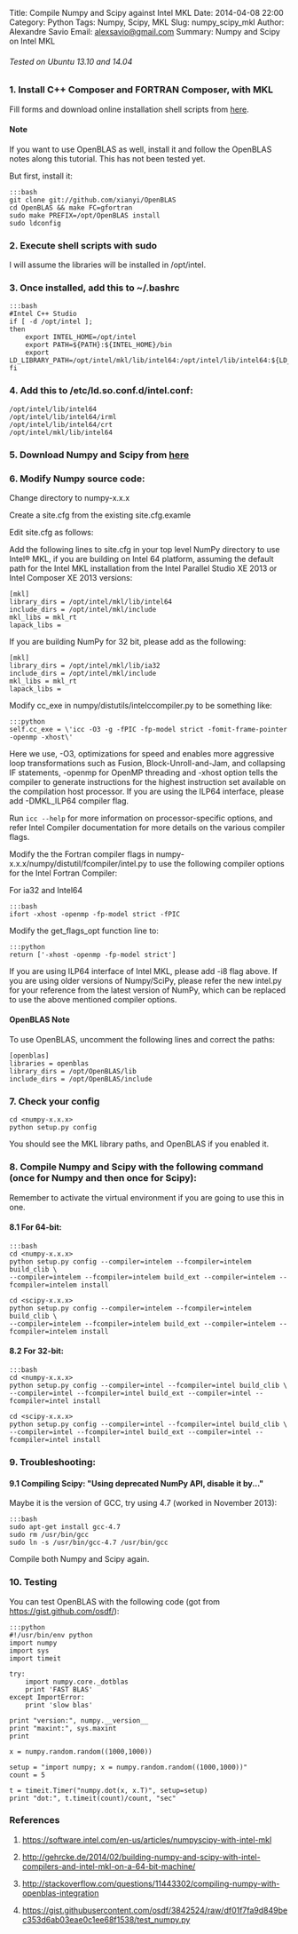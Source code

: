 Title: Compile Numpy and Scipy against Intel MKL
Date: 2014-04-08 22:00
Category: Python
Tags: Numpy, Scipy, MKL
Slug: numpy_scipy_mkl
Author: Alexandre Savio
Email: alexsavio@gmail.com
Summary: Numpy and Scipy on Intel MKL

###### Tested on Ubuntu 13.10 and 14.04

### 1. Install C++ Composer and FORTRAN Composer, with MKL

  Fill forms and download online installation shell scripts from [here](http://software.intel.com/en-us/non-commercial-software-development).

#### Note

  If you want to use OpenBLAS as well, install it and follow the OpenBLAS notes along this tutorial.
  This has not been tested yet.

  But first, install it:

    :::bash
    git clone git://github.com/xianyi/OpenBLAS
    cd OpenBLAS && make FC=gfortran
    sudo make PREFIX=/opt/OpenBLAS install
    sudo ldconfig


### 2. Execute shell scripts with sudo

   I will assume the libraries will be installed in /opt/intel.

### 3. Once installed, add this to ~/.bashrc

    :::bash
    #Intel C++ Studio
    if [ -d /opt/intel ];
    then
        export INTEL_HOME=/opt/intel
        export PATH=${PATH}:${INTEL_HOME}/bin
        export LD_LIBRARY_PATH=/opt/intel/mkl/lib/intel64:/opt/intel/lib/intel64:${LD_LIBRARY_PATH}
    fi

### 4. Add this to /etc/ld.so.conf.d/intel.conf:

    /opt/intel/lib/intel64
    /opt/intel/lib/intel64/irml
    /opt/intel/lib/intel64/crt
    /opt/intel/mkl/lib/intel64

### 5. Download Numpy and Scipy from [here](http://www.scipy.org/scipylib/download.html)

### 6. Modify Numpy source code:

Change directory to numpy-x.x.x

Create a site.cfg from the existing site.cfg.examle

Edit site.cfg as follows:

Add the following lines to site.cfg in your top level NumPy directory to use Intel® MKL, if you are building on Intel 64 platform, assuming the default path for the Intel MKL installation from the Intel Parallel Studio XE 2013 or Intel Composer XE 2013 versions:

    [mkl]
    library_dirs = /opt/intel/mkl/lib/intel64
    include_dirs = /opt/intel/mkl/include
    mkl_libs = mkl_rt
    lapack_libs =

If you are building NumPy for 32 bit, please add as the following:

    [mkl]
    library_dirs = /opt/intel/mkl/lib/ia32
    include_dirs = /opt/intel/mkl/include
    mkl_libs = mkl_rt
    lapack_libs =

Modify cc_exe in numpy/distutils/intelccompiler.py to be something like:

    :::python
    self.cc_exe = \'icc -O3 -g -fPIC -fp-model strict -fomit-frame-pointer -openmp -xhost\'

Here we use, -O3, optimizations for speed and enables more aggressive loop transformations such as Fusion, Block-Unroll-and-Jam, and collapsing IF statements, -openmp for OpenMP threading and -xhost option tells the compiler to generate instructions for the highest instruction set available on the compilation host processor. If you are using the ILP64 interface, please add -DMKL_ILP64 compiler flag.

Run <code>icc --help</code> for more information on processor-specific options, and refer Intel Compiler documentation for more details on the various compiler flags.

Modify the the Fortran compiler flags in numpy-x.x.x/numpy/distutil/fcompiler/intel.py to use the following compiler options for the Intel Fortran Compiler:

For ia32 and Intel64

    :::bash
    ifort -xhost -openmp -fp-model strict -fPIC

Modify the get_flags_opt function line to:

    :::python
    return ['-xhost -openmp -fp-model strict']

If you are using ILP64 interface of Intel MKL, please add -i8 flag above.  If you are using older versions of Numpy/SciPy, please refer the new intel.py for your reference from the latest version of NumPy, which can be replaced to use the above mentioned compiler options.


#### OpenBLAS Note

To use OpenBLAS, uncomment the following lines and correct the paths:

    [openblas]
    libraries = openblas
    library_dirs = /opt/OpenBLAS/lib
    include_dirs = /opt/OpenBLAS/include


### 7. Check your config

    cd <numpy-x.x.x>
    python setup.py config

You should see the MKL library paths, and OpenBLAS if you enabled it.


### 8. Compile Numpy and Scipy with the following command (once for Numpy and then once for Scipy):

Remember to activate the virtual environment if you are going to use this in one.

#### 8.1 For 64-bit:

    :::bash
    cd <numpy-x.x.x>
    python setup.py config --compiler=intelem --fcompiler=intelem build_clib \
    --compiler=intelem --fcompiler=intelem build_ext --compiler=intelem --fcompiler=intelem install

    cd <scipy-x.x.x>
    python setup.py config --compiler=intelem --fcompiler=intelem build_clib \
    --compiler=intelem --fcompiler=intelem build_ext --compiler=intelem --fcompiler=intelem install

#### 8.2 For 32-bit:

    :::bash
    cd <numpy-x.x.x>
    python setup.py config --compiler=intel --fcompiler=intel build_clib \
    --compiler=intel --fcompiler=intel build_ext --compiler=intel --fcompiler=intel install

    cd <scipy-x.x.x>
    python setup.py config --compiler=intel --fcompiler=intel build_clib \
    --compiler=intel --fcompiler=intel build_ext --compiler=intel --fcompiler=intel install

### 9. Troubleshooting:

#### 9.1 Compiling Scipy: "Using deprecated NumPy API, disable it by..."

Maybe it is the version of GCC, try using 4.7 (worked in November 2013):

    :::bash
    sudo apt-get install gcc-4.7
    sudo rm /usr/bin/gcc
    sudo ln -s /usr/bin/gcc-4.7 /usr/bin/gcc

Compile both Numpy and Scipy again.


### 10. Testing

You can test OpenBLAS with the following code (got from <https://gist.github.com/osdf/>):

    :::python
    #!/usr/bin/env python
    import numpy
    import sys
    import timeit

    try:
        import numpy.core._dotblas
        print 'FAST BLAS'
    except ImportError:
        print 'slow blas'

    print "version:", numpy.__version__
    print "maxint:", sys.maxint
    print

    x = numpy.random.random((1000,1000))

    setup = "import numpy; x = numpy.random.random((1000,1000))"
    count = 5

    t = timeit.Timer("numpy.dot(x, x.T)", setup=setup)
    print "dot:", t.timeit(count)/count, "sec"



### References

1. <https://software.intel.com/en-us/articles/numpyscipy-with-intel-mkl>

2. <http://gehrcke.de/2014/02/building-numpy-and-scipy-with-intel-compilers-and-intel-mkl-on-a-64-bit-machine/>

3. <http://stackoverflow.com/questions/11443302/compiling-numpy-with-openblas-integration>

4. <https://gist.githubusercontent.com/osdf/3842524/raw/df01f7fa9d849bec353d6ab03eae0c1ee68f1538/test_numpy.py>

